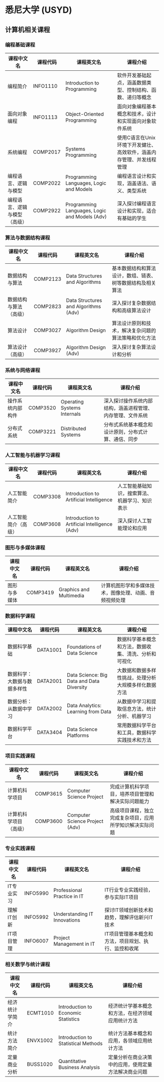 # 悉尼大学 (USYD)

## 计算机相关课程

### 编程基础课程
| 课程中文名 | 课程代码 | 课程英文名 | 课程介绍 |
|-----------|---------|-----------|---------|
| 编程简介 | INFO1110 | Introduction to Programming | 软件开发基础起点，涵盖数据类型、控制结构、函数、递归等概念 |
| 面向对象编程 | INFO1113 | Object-Oriented Programming | 面向对象编程基本概念和技术，设计和实现面向对象软件系统 |
| 系统编程 | COMP2017 | Systems Programming | 使用C语言在Unix环境下开发健壮、高效软件，涵盖内存管理、并发线程管理 |
| 编程语言、逻辑与模型 | COMP2022 | Programming Languages, Logic and Models | 编程语言设计和实现，涵盖语法、语义、类型系统 |
| 编程语言、逻辑与模型（高级） | COMP2922 | Programming Languages, Logic and Models (Adv) | 深入探讨编程语言设计和实现，适合有基础的学生 |

### 算法与数据结构课程
| 课程中文名 | 课程代码 | 课程英文名 | 课程介绍 |
|-----------|---------|-----------|---------|
| 数据结构与算法 | COMP2123 | Data Structures and Algorithms | 基本数据结构和算法设计，数组、链表、树等数据结构及相关算法 |
| 数据结构与算法（高级） | COMP2823 | Data Structures and Algorithms (Adv) | 深入探讨复杂数据结构和高级算法设计 |
| 算法设计 | COMP3027 | Algorithm Design | 算法设计原则和技术，解决复杂问题的算法策略和优化方法 |
| 算法设计（高级） | COMP3927 | Algorithm Design (Adv) | 深入探讨复杂算法设计和分析 |

### 系统与网络课程
| 课程中文名 | 课程代码 | 课程英文名 | 课程介绍 |
|-----------|---------|-----------|---------|
| 操作系统内部构件 | COMP3520 | Operating Systems Internals | 深入探讨操作系统内部结构，涵盖进程管理、内存管理、文件系统 |
| 分布式系统 | COMP3221 | Distributed Systems | 分布式系统基本概念和设计原则，分布式计算、通信、同步 |

### 人工智能与机器学习课程
| 课程中文名 | 课程代码 | 课程英文名 | 课程介绍 |
|-----------|---------|-----------|---------|
| 人工智能简介 | COMP3308 | Introduction to Artificial Intelligence | 人工智能基础知识，搜索算法、机器学习、知识表示 |
| 人工智能简介（高级） | COMP3608 | Introduction to Artificial Intelligence (Adv) | 深入探讨人工智能理论和应用 |

### 图形与多媒体课程
| 课程中文名 | 课程代码 | 课程英文名 | 课程介绍 |
|-----------|---------|-----------|---------|
| 图形与多媒体 | COMP3419 | Graphics and Multimedia | 计算机图形学和多媒体技术，图像处理、动画、音频视频处理 |

### 数据科学课程
| 课程中文名 | 课程代码 | 课程英文名 | 课程介绍 |
|-----------|---------|-----------|---------|
| 数据科学基础 | DATA1001 | Foundations of Data Science | 数据科学基本概念和方法，数据收集、清洗、分析和可视化 |
| 数据科学：大数据与数据多样性 | DATA2001 | Data Science: Big Data and Data Diversity | 大数据和数据多样性挑战，处理分析大规模多样化数据方法 |
| 数据分析：从数据中学习 | DATA2002 | Data Analytics: Learning from Data | 从数据中学习和提取信息方法，统计分析、机器学习 |
| 数据科学平台 | DATA3404 | Data Science Platforms | 常用数据科学平台和工具，数据科学实践技术和方法 |

### 项目实践课程
| 课程中文名 | 课程代码 | 课程英文名 | 课程介绍 |
|-----------|---------|-----------|---------|
| 计算机科学项目 | COMP3615 | Computer Science Project | 完成计算机科学项目，培养项目管理和解决实际问题能力 |
| 计算机科学项目（高级） | COMP3600 | Computer Science Project (Adv) | 高级项目课程，独立完成复杂项目，应用所学知识解决实际问题 |

### 专业实践课程
| 课程中文名 | 课程代码 | 课程英文名 | 课程介绍 |
|-----------|---------|-----------|---------|
| IT专业实习 | INFO5990 | Professional Practice in IT | IT行业专业实践经验，参与实际IT项目 |
| 理解IT创新 | INFO5992 | Understanding IT Innovations | 探讨IT领域创新技术和趋势，理解评估新兴IT技术 |
| IT项目管理 | INFO6007 | Project Management in IT | IT项目管理基本概念和方法，项目规划、执行、监控和收尾 |

### 相关数学与统计课程
| 课程中文名 | 课程代码 | 课程英文名 | 课程介绍 |
|-----------|---------|-----------|---------|
| 经济统计学简介 | ECMT1010 | Introduction to Economic Statistics | 经济统计学基本概念和方法，在经济领域应用统计方法 |
| 统计方法简介 | ENVX1002 | Introduction to Statistical Methods | 统计方法基本概念和应用，各领域应用统计方法 |
| 定量商业分析 | BUSS1020 | Quantitative Business Analysis | 定量分析在商业决策中的应用，使用定量方法解决商业问题 |
